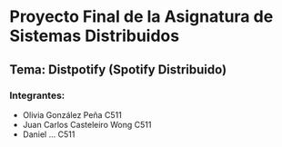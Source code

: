 # Proyecto Final de la Asignatura de Sistemas Distribuidos

## Tema: Distpotify (Spotify Distribuido)

### Integrantes:

-   Olivia González Peña C511
-   Juan Carlos Casteleiro Wong C511
-   Daniel ... C511
